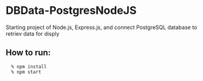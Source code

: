 # DBData-PostgresNodeJS
Starting project of Node.js, Express.js, and connect PostgreSQL database to retriev data for disply

## How to run:
```
  % npm install
  % npm start
```
